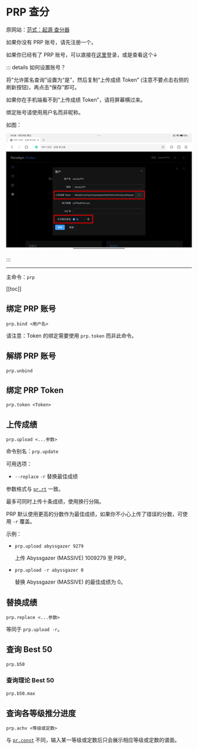 # PRP 查分

原网站：[范式：起源 查分器](https://prp.icel.site/)

如果你没有 PRP 账号，请先注册一个。

如果你已经有了 PRP 账号，可以直接在[这里](/prp/)登录，或是查看这个↓

::: details 如何设置账号？

将“允许匿名查询”设置为“是”，然后复制“上传成绩 Token” (注意不要点击右侧的刷新按钮)，再点击“保存”即可。

如果你在手机端看不到“上传成绩 Token”，请将屏幕横过来。

绑定账号请使用用户名而非昵称。

如图：

![示例图片](/images/prp.jpg)

:::

---

主命令：`prp`

[[toc]]

## 绑定 PRP 账号

```
prp.bind <用户名>
```

请注意：Token 的绑定需要使用 `prp.token` 而非此命令。

## 解绑 PRP 账号

```
prp.unbind
```

## 绑定 PRP Token

```
prp.token <Token>
```

## 上传成绩

```
prp.upload <...参数>
```

命令别名：`prp.update`

可用选项：

- `--replace` `-r` 替换最佳成绩

参数格式与 [`pr.rt`](../#计算单曲-rating) 一致。

最多可同时上传十条成绩，使用换行分隔。

PRP 默认使用更高的分数作为最佳成绩，如果你不小心上传了错误的分数，可使用 `-r` 覆盖。

示例：

- `prp.upload abyssgazer 9279`

  上传 Abyssgazer (MASSIVE) 1009279 至 PRP。

- `prp.upload -r abyssgazer 0`

  替换 Abyssgazer (MASSIVE) 的最佳成绩为 0。

## 替换成绩

```
prp.replace <...参数>
```

等同于 `prp.upload -r`。

## 查询 Best 50

```
prp.b50
```

### 查询理论 Best 50

```
prp.b50.max
```

## 查询各等级推分进度

```
prp.achv <等级或定数>
```

与 [`pr.const`](../#查询定数表) 不同，输入某一等级或定数后只会展示相应等级或定数的谱面。